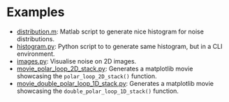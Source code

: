 
# Examples

- [distribution.m](./distribution.m): Matlab script to generate nice histogram for noise distributions.
- [histogram.py](./histogram.py): Python script to to generate same histogram, but in a CLI environment.
- [images.py](./images.py): Visualise noise on 2D images.
- [movie_polar_loop_2D_stack.py](./movie_polar_loop_2D_stack.py): Generates a matplotlib movie showcasing the `polar_loop_2D_stack()` function.
- [movie_double_polar_loop_1D_stack.py](./movie_double_polar_loop_1D_stack.py): Generates a matplotlib movie showcasing the `double_polar_loop_1D_stack()` function.